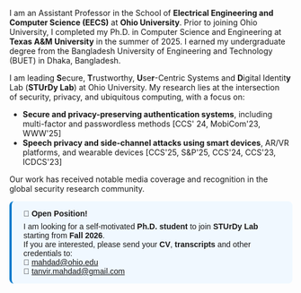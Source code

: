  I am an Assistant Professor in the School of **Electrical Engineering and Computer Science (EECS)** at **Ohio University**. Prior to joining Ohio University, I completed my Ph.D. in Computer Science and Engineering at **Texas A&M University** in the summer of 2025. I earned my undergraduate degree from the Bangladesh University of Engineering and Technology (BUET) in Dhaka, Bangladesh.


I am leading **S**ecure, **T**rustworthy, **U**se**r**-Centric Systems and **D**igital Identit**y** Lab (**STUrDy Lab**) at Ohio University. My research lies at the intersection of security, privacy, and ubiquitous computing, with a focus on:
- **Secure and privacy-preserving authentication systems**, including multi-factor and passwordless methods [CCS' 24, MobiCom'23, WWW'25]
- **Speech privacy and side-channel attacks using smart devices**, AR/VR platforms, and wearable devices [CCS'25, S&P'25, CCS'24, CCS'23, ICDCS'23]

Our work has received notable media coverage and recognition in the global security research community. 


<div style="border-left: 4px solid #007acc; padding: 1em 1.5em; background: #f0f8ff; border-radius: 8px; font-family: sans-serif;">
<p style="margin: 0 0 0.5em 0;"><strong>📢 Open Position!</strong></p>
    I am looking for a self-motivated <strong>Ph.D. student</strong> to join <strong>STUrDy Lab</strong> starting from <strong>Fall 2026</strong>.
 
  <p style="margin: 0;">
    If you are interested, please send your <strong>CV</strong>, <strong>transcripts</strong> and other credentials to:
    <br>
    📧 <a href="mailto:mahdad@ohio.edu">mahdad@ohio.edu</a><br>
     📧 <a href="mailto:tanvir.mahdad@gmail.com">tanvir.mahdad@gmail.com</a><br>
  </p>
</div>
